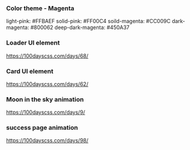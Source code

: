 ### Color theme - Magenta
light-pink: #FFBAEF
solid-pink: #FF00C4
soild-magenta: #CC009C
dark-magenta: #800062
deep-dark-magenta: #450A37

### Loader UI element
https://100dayscss.com/days/68/

### Card UI element
https://100dayscss.com/days/62/

### Moon in the sky animation
https://100dayscss.com/days/9/

### success page animation
https://100dayscss.com/days/98/